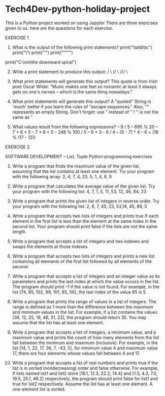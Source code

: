 # Tech4Dev-python-holiday-project

This is a Python project worked on using Jupyter There are three exercises given to us. here are the questions for each exercise.

EXERCISE 1

1. What is the output of the following print statements? print("\ta\tb\tc") print("\\") print("'")
print(""""")

print("C:\nin\the downward spiral")

2. Write a print statement to produce this output: / \ // \ /// \\

3. What print statements will generate this output? This quote is from Irish poet Oscar Wilde: "Music makes one feel so romantic
at least it always gets on one's nerves – which is the same thing nowadays."

4. What print statements will generate this output? A "quoted" String is 'much' better if you learn the rules of "escape sequences." Also, "" represents an empty String. Don't forget: use " instead of " ! '' is not the same as "

5. What values result from the following expressions? – 9 / 5 – 695 % 20 – 7 + 6 * 5 – 7 * 6 + 5 – 248 % 100 / 5 – 6 * 3 - 9 / 4 – (5 - 7) * 4 – 6 + (18 % (17 - 12))


EXERCISE 2 

SOFTWARE DEVELOPMENT – List, Tuple Python programming exercises

1. Write a program that finds the maximum value of the given list, assuming that the list contains at least one element. Try your program with the following array: 2, 4, 7, 4, 23, 5, 1, 4, 8, 9

2. Write a program that calculates the average value of the given list. Try your program with the following list: 4, 7, 1, 5, 11, 53, 12, 46, 84, 23

3. Write a program that prints the given list of integers in reverse order. Try your program with the following list: 2, 6, 7, 45, 23, 53,14, 45, 89, 5

4. Write a program that accepts two lists of integers and prints true if each element in the first list is less than the element at the same index in the second list. Your program should print false if the lists are not the same length.

5. Write a program that accepts a list of integers and two indexes and swaps the elements at those indexes

6. Write a program that accepts two lists of integers and prints a new list containing all elements of the first list followed by all elements of the second.

7. Write a program that accepts a list of integers and an integer value as its parameters and prints the last index at which the value occurs in the list. The program should print –1 if the value is not found. For example, in the list [74, 85, 102, 99, 101, 85, 56], the last index of the value 85 is 5.

8. Write a program that prints the range of values in a list of integers. The range is defined as 1 more than the difference between the maximum and minimum values in the list. For example, if a list contains the values [36, 12, 25, 19, 46, 31, 22], the program should return 35. You may assume that the list has at least one element.

9. Write a program that accepts a list of integers, a minimum value, and a maximum value and prints the count of how many elements from the list fall between the minimum and maximum (inclusive). For example, in the list [14, 1, 22, 17, 36, 7, -43, 5], for minimum value 4 and maximum value 17, there are four elements whose values fall between 4 and 17.

10. Write a program that accepts a list of real numbers and prints true if the list is in sorted (nondecreasing) order and false otherwise. For example, if lists named list1 and list2 store [16.1, 12.3, 22.2, 14.4] and [1.5, 4.3, 7.0, 19.5, 25.1, 46.2] respectively, the program should print false for list1 and true for list2 respectively. Assume the list has at least one element. A one-element list is sorted.
